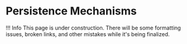 # Persistence Mechanisms

!!! Info
    This page is under construction. There will be some formatting issues, broken links, and other mistakes while it's being finalized.
